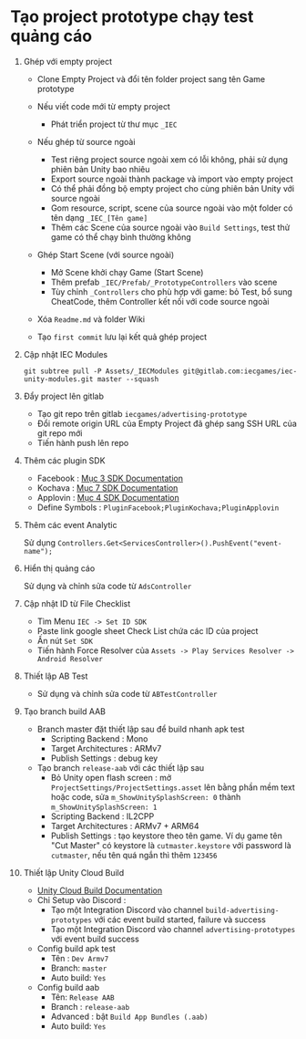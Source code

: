 # Tạo project prototype chạy test quảng cáo

1. Ghép với empty project

   * Clone Empty Project và đổi tên folder project sang tên Game prototype

   * Nếu viết code mới từ empty project
     * Phát triển project từ thư mục `_IEC`
   * Nếu ghép từ source ngoài
     * Test riêng project source ngoài xem có lỗi không, phải sử dụng phiên bản Unity bao nhiêu
     * Export source ngoài thành package và import vào empty project
     * Có thể phải đồng bộ empty project cho cùng phiên bản Unity với source ngoài
     * Gom resource, script, scene của source ngoài vào một folder có tên dạng `_IEC_[Tên game]`
     * Thêm các Scene của source ngoài vào `Build Settings`, test thử game có thể chạy bình thường không
   * Ghép Start Scene (với source ngoài)
     * Mở Scene khởi chạy Game (Start Scene)
     * Thêm prefab `_IEC/Prefab/_PrototypeControllers` vào scene
     * Tùy chỉnh `_Controllers` cho phù hợp với game: bỏ Test, bổ sung CheatCode, thêm Controller kết nối với code source ngoài
   * Xóa `Readme.md` và folder Wiki
   * Tạo `first commit` lưu lại kết quả ghép project

2. Cập nhật IEC Modules

   ```
   git subtree pull -P Assets/_IECModules git@gitlab.com:iecgames/iec-unity-modules.git master --squash
   ```

3. Đẩy project lên gitlab

   * Tạo git repo trên gitlab `iecgames/advertising-prototype`
   * Đổi remote origin URL của Empty Project đã ghép sang SSH URL của git repo mới
   * Tiến hành push lên repo

4. Thêm các plugin SDK

   * Facebook : [Mục 3 SDK Documentation](Wiki/SdkDocumentation.md)
   * Kochava : [Mục 7 SDK Documentation](Wiki/SdkDocumentation.md)
   * Applovin : [Mục 4 SDK Documentation](Wiki/SdkDocumentation.md)
   * Define Symbols : `PluginFacebook;PluginKochava;PluginApplovin`

5. Thêm các event Analytic

   Sử dụng `Controllers.Get<ServicesController>().PushEvent("event-name");`

6. Hiển thị quảng cáo

   Sử dụng và chỉnh sửa code từ `AdsController`

7. Cập nhật ID từ File Checklist

   * Tìm Menu `IEC -> Set ID SDK`
   * Paste link google sheet Check List chứa các ID của project
   * Ấn nút `Set SDK`
   * Tiến hành Force Resolver của `Assets -> Play Services Resolver -> Android Resolver`

8. Thiết lập AB Test

   * Sử dụng và chỉnh sửa code từ `ABTestController`

9. Tạo branch build AAB

   * Branch master đặt thiết lập sau để build nhanh apk test
     * Scripting Backend : Mono
     * Target Architectures : ARMv7
     * Publish Settings : debug key
   * Tạo branch `release-aab` với các thiết lập sau
     * Bỏ Unity open flash screen : mở `ProjectSettings/ProjectSettings.asset` lên bằng phần mềm text hoặc code, sửa `m_ShowUnitySplashScreen: 0` thành `m_ShowUnitySplashScreen: 1`
     * Scripting Backend : IL2CPP
     * Target Architectures : ARMv7 + ARM64
     * Publish Settings : tạo keystore theo tên game. Ví dụ game tên "Cut Master" có keystore là `cutmaster.keystore` với password là `cutmaster`, nếu tên quá ngắn thì thêm `123456`

10. Thiết lập Unity Cloud Build

    * [Unity Cloud Build Documentation](https://docs.google.com/document/d/1S_Zg0yQF_j4PlHPyJLaGSL27jkoOpvxDYiwJ4fdwt5c/edit)
    * Chỉ Setup vào Discord :
      * Tạo một Integration Discord vào channel `build-advertising-prototypes` với các event build started, failure và success
      * Tạo một Integration Discord vào channel `advertising-prototypes` với event build success
    * Config build apk test
      * Tên : `Dev Armv7`
      * Branch: `master`
      * Auto build: `Yes`
    * Config build aab
      * Tên: `Release AAB`
      * Branch : `release-aab`
      * Advanced : bật `Build App Bundles (.aab)`
      * Auto build: `Yes`

